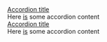 <section class="au-accordion">
  <a href="#accordion-default" class="au-accordion__title js-au-accordion js-focus-me" aria-controls="accordion-default" aria-expanded="true" aria-selected="true" onclick="return AU.accordion.Toggle( this )">Accordion title</a>
  <div class="au-accordion__body" id="accordion-default">
    <div class="au-accordion__body-wrapper">
      Here <a href="#url" class="js-focus-me">is</a> some accordion content
    </div>
  </div>
</section>

<div class="au-body au-body--dark">
  <section class="au-accordion au-accordion--dark">
    <a href="#accordion-default-dark" class="au-accordion__title js-au-accordion au-accordion--closed js-focus-me" aria-controls="accordion-default-dark" aria-expanded="false" aria-selected="false" onclick="return AU.accordion.Toggle( this )">Accordion title</a>
    <div class="au-accordion__body au-accordion--closed" id="accordion-default-dark">
      <div class="au-accordion__body-wrapper">
        Here <a class="js-focus-me" href="#url">is</a> some accordion content
      </div>
    </div>
  </section>
</div>
